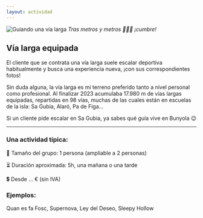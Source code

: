 ```yaml
---
layout: actividad
---
```


![Guiando una vía larga](./../assets/img/vía-larga-equipada.jpg)
*Tras metros y metros 🧗🏻‍♀️ ¡cumbre!*

## Vía larga equipada

El cliente que se contrata una vía larga suele escalar deportiva habitualmente y busca una experiencia nueva, ¡con sus correspondientes fotos!

Sin duda alguna, la vía larga es mi terreno preferido tanto a nivel personal como profesional. Al finalizar 2023 acumulaba 17.980 m de vías largas equipadas, repartidas en 98 vías, muchas de las cuales están en escuelas de la isla: Sa Gubia, Alaró, Pa de Figa...

Si un cliente pide escalar en Sa Gubia, ya sabes qué guía vive en Bunyola 😉

* * *

### Una actividad típica:<br>
👥 Tamaño del grupo: 1 persona (ampliable a 2 personas)

⏳ Duración aproximada: 5h, una mañana o una tarde

💲 Desde ... € (sin IVA)

### Ejemplos:<br>
Quan es fa Fosc, Supernova, Ley del Deseo, Sleepy Hollow
